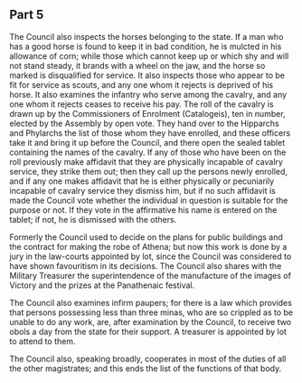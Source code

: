 ## Part 5

The Council also inspects the horses belonging to the state.
If a man who has a good horse is found to keep it in bad condition, he is mulcted in his allowance of corn; while those which cannot keep up or which shy and will not stand steady, it brands with a wheel on the jaw, and the horse so marked is disqualified for service.
It also inspects those who appear to be fit for service as scouts, and any one whom it rejects is deprived of his horse.
It also examines the infantry who serve among the cavalry, and any one whom it rejects ceases to receive his pay.
The roll of the cavalry is drawn up by the Commissioners of Enrolment (Catalogeis), ten in number, elected by the Assembly by open vote.
They hand over to the Hipparchs and Phylarchs the list of those whom they have enrolled, and these officers take it and bring it up before the Council, and there open the sealed tablet containing the names of the cavalry.
If any of those who have been on the roll previously make affidavit that they are physically incapable of cavalry service, they strike them out; then they call up the persons newly enrolled, and if any one makes affidavit that he is either physically or pecuniarily incapable of cavalry service they dismiss him, but if no such affidavit is made the Council vote whether the individual in question is suitable for the purpose or not.
If they vote in the affirmative his name is entered on the tablet; if not, he is dismissed with the others.

Formerly the Council used to decide on the plans for public buildings and the contract for making the robe of Athena; but now this work is done by a jury in the law-courts appointed by lot, since the Council was considered to have shown favouritism in its decisions.
The Council also shares with the Military Treasurer the superintendence of the manufacture of the images of Victory and the prizes at the Panathenaic festival.

The Council also examines infirm paupers; for there is a law which provides that persons possessing less than three minas, who are so crippled as to be unable to do any work, are, after examination by the Council, to receive two obols a day from the state for their support.
A treasurer is appointed by lot to attend to them.

The Council also, speaking broadly, cooperates in most of the duties of all the other magistrates; and this ends the list of the functions of that body.


